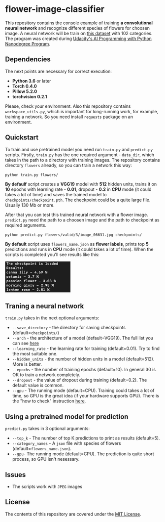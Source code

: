 # flower-image-classifier
This repository contains the console example of training **a convolutional neural network** and recognize different species of flowers for choosen image. A neural network will be train on [this dataset](http://www.robots.ox.ac.uk/~vgg/data/flowers/102/index.html) with 102 categories. The program was created during [Udacity's AI Programming with Python Nanodegree Program](https://www.udacity.com/course/ai-programming-python-nanodegree--nd089).

## Dependencies
The next points are necessary for correct execution:
- **Python 3.6** or later
- **Torch 0.4.0**
- **Pillow 5.2.0**
- **torchvision 0.2.1**

Please, check your environment.
Also this repository contains `workspace_utils.py`, which is important for long-running work,  for example, training a network. So you need install `requests` package on an environment.

## Quickstart
To train and use pretrained model you need run `train.py` and `predict.py` scripts.
Firstly, `train.py` has the one required argument - `data_dir`, which takes in the path to a directory with training images. The repository contains directory `flowers` already, so you can train a network this way:
```
python train.py flowers/
```
**By defaulf** script creates a **VGG19** model with **512** hidden units, trains it on **10** epochs with learning rate - **0.01**, dropout - **0.2** in **CPU** mode (it could takes a lot of time) and saves the trained model to `checkpoints/checkpoint.pth`. The checkpoint could be a quite large file. Usually 130 Mb or more.

After that you can test this trained neural network with a flower image. `predict.py` need the path to a choosen image and the path to checkpoint as required arguments.
```
python predict.py flowers/valid/3/image_06631.jpg checkpoints/
```
**By default** script uses `flowers_name.json` as **flower labels**, prints top **5** predictions and runs in **CPU** mode (it could takes a lot of time). When the scripts is completed you'll see results like this:

![Image of prediction](https://github.com/UlianaDzhumok/flower-image-classifier/blob/dev/assets/prediction.png)

## Traning a neural network
`train.py` takes in the next optional arguments:
- `--save_directory` - the directory for saving checkpoints (default=`checkpoints/`)
- `--arch` - the architecture of a model (default=VGG19). The full list you can see [here]([https://pytorch.org/docs/stable/torchvision/models.html](https://pytorch.org/vision/0.9/models.html))
- `--learning_rate` - the learning rate for training (default=0.01). Try to find the most suitable one.
- `--hidden_units` - the number of hidden units in a model (default=512). More is better.
- `--epochs` - the number of training epochs (default=10). In general 30 is OK to train a network completely.
- `--dropout` - the value of dropout during training (default=0.2). The default value is common.
- `--gpu` - The running mode (default=CPU). Training could takes a lot of time, so GPU is the great idea (if your hardware supports GPU). There is the "how to check"  instruction [here](https://developer.nvidia.com/cuda-gpus#compute). 
## Using a pretrained model for prediction
`predict.py` takes in 3 optional arguments:
- `--top_k` - The number of top K predictions to print as results (default=5).
- `--category_names` - A `json` file with species of flowers (default=`flowers_name.json`). 
- `--gpu`- The running mode (default=CPU). The prediction is quite short process, so GPU isn't nesessary.

## Issues
- The scripts work with `JPEG` images

## License
The contents of this repository are covered under the [MIT License](https://github.com/UlianaDzhumok/flower-image-classifier/blob/master/license.txt).
